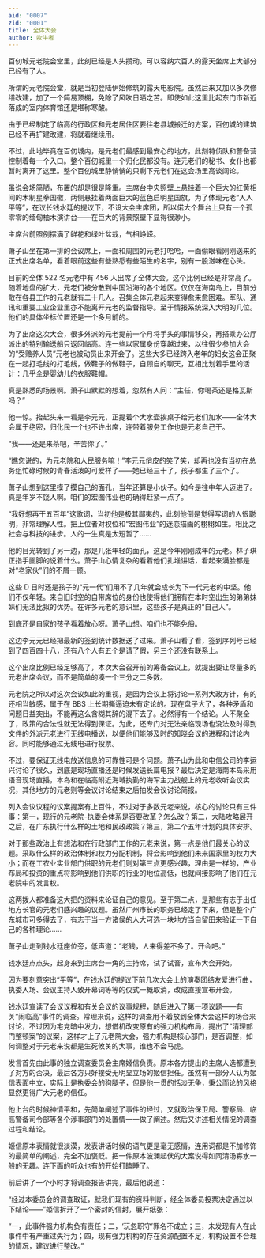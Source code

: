 ```yaml
---
aid: "0007"
zid: "0001"
title: 全体大会
author: 吹牛者
---
```


百仞城元老院会堂里，此刻已经是人头攒动。可以容纳六百人的露天坐席上大部分已经有了人。

所谓的元老院会堂，就是当初登陆伊始修筑的露天电影院。虽然后来又加以多次修缮改建，加了一个简易顶棚，免除了风吹日晒之苦。即使如此这里比起东门市新近落成的室内体育馆还是堪称寒酸。

由于已经制定了临高的行政区和元老居住区要往老县城搬迁的方案，百仞城的建筑已经不再扩建改建，将就着继续用。

不过，此地毕竟在百仞城内，是元老们最感到最安心的地方，此刻特侦队和警备营控制着每一个入口。整个百仞城里一个归化民都没有。连元老们的秘书、女仆也都暂时离开了这里。整个百仞城里静悄悄的只剩下元老们在这会场里高谈阔论。

虽说会场简陋，布置的却是很是隆重。主席台中央照壁上悬挂着一个巨大的红黄相间的木制星拳国徽，两侧悬挂着两面巨大的蓝色启明星国旗，为了体现元老“人人平等”，在议长钱水廷的提议下，不设大会主席团，所以偌大个舞台上只有一个孤零零的缅甸柚木演讲台――在巨大的背景照壁下显得很渺小。

主席台前照例摆满了鲜花和绿叶盆栽，气相峥嵘。

萧子山坐在第一排的会议席上，一面和周围的元老打哈哈，一面偷眼看刚刚送来的正式出席名单，看着眼前这些有些熟悉有些陌生的名字，别有一股滋味在心头。

目前的全体 522 名元老中有 456 人出席了全体大会。这个比例已经是非常高了。随着地盘的扩大，元老们被分散到中国沿海的各个地区。仅仅在海南岛上，目前分散在各县工作的元老就有二十几人。召集全体元老起来变得愈来愈困难。军队、通讯和重要工业企业里亦不能离开元老的监督指导。至于情报系统深入大明的几位。他们的具体坐标位置还是一个多月前的。

为了出席这次大会，很多外派的元老提前一个月将手头的事情移交，再搭乘办公厅派出的特别输送船只返回临高。连一些以家属身份穿越过来，以往很少参加大会的“受赡养人员”元老也被动员出来开会了。这些大多已经跨入老年的妇女这会正聚在一起打毛线的打毛线，做鞋子的做鞋子，自顾自的聊天，互相比划着手里的活计：几乎全是婴幼儿的衣服鞋帽。

真是熟悉的场景啊。萧子山默默的想着，忽然有人问：“主任，你喝茶还是格瓦斯吗？”

他一惊。抬起头来一看是李元元，正提着个大水壶挨桌子给元老们加水――全体大会属于绝密，归化民一个也不许出席，连带着服务工作也是元老自己干。

“我――还是来茶吧，辛苦你了。”

“瞧您说的，为元老院和人民服务嘛！”李元元俏皮的笑了笑，却再也没有当初在总务组忙碌时候的青春活泼的可爱样了――她已经三十了，孩子都生了三个了。

萧子山想到这里摸了摸自己的面孔，当年还算是小伙子。如今是往中年人迈进了。真是年岁不饶人啊。咱们的宏图伟业也的确得赶紧一点了。

“我好想再干五百年”这歌词，当初他是极其鄙夷的，此刻他倒是觉得写词的人很聪明，非常理解人性。把上位者对权位和“宏图伟业”的迷恋描画的栩栩如生。相比之社会与科技的进步。人的一生真是太短暂了……

他的目光转到了另一边，那是几张年轻的面孔，这是今年刚刚成年的元老。林子琪正指手画脚的说着什么。萧子山心情复杂的看着他们扎堆讲话，看起来满脸都是对“老家伙”们的不屑一顾。

这些 D 日时还是孩子的“元一代”们用不了几年就会成长为下一代元老的中坚。他们不仅年轻。来自旧时空的自带席位的身份也使得他们拥有在本时空出生的弟弟妹妹们无法比拟的优势。在许多元老的意识里，这些孩子是真正的“自己人”。

到底还是自家的孩子看着放心呀。萧子山想。咱们也不能免俗。

这边李元元已经把最新的签到统计数据送了过来。萧子山看了看，签到序列号已经到了四百四十八，还有八个人有五个是请了假，另三个还没有联系上。

这个出席比例已经足够高了，本次大会召开前的筹备会议上，就提出要让尽量多的元老出席会议，而不是简单的凑一个三分之二多数。

元老院之所以对这次会议如此的重视，是因为会议上将讨论一系列大政方针，有的还相当敏感，属于在 BBS 上长期撕逼迫未有定论的。现在盘子大了，各种矛盾和问题日益突出，不能再这么含糊其辞的混下去了。必然得有一个结论。人不聚全了，政策的合法性就无法得到保证。为此，还专门对无法亲临现场也没法及时得到文件的外派元老进行无线电播送，以便他们能够及时的知晓会议的进程和讨论内容。同时能够通过无线电进行投票。

不过，要保证无线电放送信息的可靠性可是个问题。萧子山为此和电信公司的李运兴讨论了很久，到底是现场直播还是时候发送长篇电报？最后决定是海南本岛采用语音现场直播，本岛和在临高附近海域执勤的海军主力战舰上的元老收听会议实况，其他地方的元老则等会议讨论结束之后拍发会议讨论简报。

列入会议议程的议案提案有上百件，不过对于多数元老来说，核心的讨论只有三件事：第一，现行的元老院-执委会体系是否要改革？怎么改？第二，大陆攻略展开之后，在广东执行什么样的土地和民政政策？第三，第二个五年计划的具体安排。

对于那些政治上有想法和在行政部门工作的元老来说，第一点是他们最关心的议题。采取什么样的政治体制和权力分配机制，将会影响到他们未来国家里的权力大小；而在工农业实业部门供职的元老们则对第三点更感兴趣，理由是一样的，产业布局和投资的重点将影响到他们供职的行业的地位高低，也就间接影响了他们在元老院中的发言权。

这两拨人都准备这大把的资料来论证自己的意见。至于第二点，是那些有志于出任地方长官的元老们感兴趣的议题。虽然广州市长的职务已经定了下来，但是整个广东城市可多得去了，有志于当一方诸侯的人大可选一块地方当自留田来验证一下自己的各种理论……

萧子山走到钱水廷座位旁，低声道：“老钱，人来得差不多了。开会吧。”

钱水廷点点头，起身来到主席台一角的主持席，试了试音，宣布大会开始。

因为要刻意突出“平等”，在钱水廷的提议下前几次大会上的演奏团结友爱进行曲，执委入场、会议主持人致开幕词等等的仪式一概取消，改成直接宣布开会。

钱水廷宣读了会议议程和有关会议的议事规程，随后进入了第一项议题――有关“闹临高”事件的调查。常理来说，这样的调查用不着放到全体大会这样的场合来讨论，不过因为宅党暗中发力，想借机改变原有的强力机构布局，提出了“清理部门整顿案”的议案，这样才上了元老院大会，强力机构是核心部门，是否调整，如何调整对于元老来说都是生死攸关的大事，谁也不会马虎。

发言首先由此事的独立调查委员会主席姬信负责。原本各方提出的主席人选都遭到了对方的否决，最后各方只好接受无明显立场的姬信担任。虽然有一部分人认为姬信表面中立，实际上是执委会的狗腿子，但是他一贯的恬淡无争，秉公而论的风格显然更得广大元老的信任。

他上台的时候神情平和，先简单阐述了事件的经过，又就政治保卫局、警察局、临高警备司令部等各个涉事部门的处置情一一做了阐述。然后又讲述相关情况的调查过程和结论。

姬信原本表情就很淡漠，发表讲话时候的语气更是毫无感情，连用词都是不加修饰的最简单的阐述，完全不加褒贬。把一件原本波澜起伏的大案说得如同清汤寡水一般的无趣。连下面的听众也有的开始打瞌睡了。

前后讲了一个小时才将调查报告讲完，最后他说道：

“经过本委员会的调查取证，就我们现有的资料判断，经全体委员投票决定通过以下结论――”姬信拆开了一个密封的信封，展开纸张：

“一，此事件强力机构负有责任；二，‘玩忽职守’罪名不成立；三，未发现有人在此事件中有严重过失行为；四，现有强力机构的存在资源配置不足，机构设置不合理的情况，建议进行整改。”
